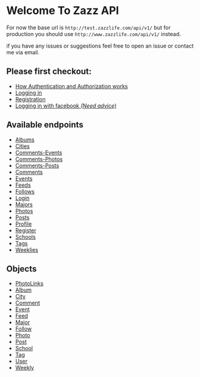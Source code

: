 Welcome To Zazz API
=====================

For now the base url is `http://test.zazzlife.com/api/v1/` but for production you should use `http://www.zazzlife.com/api/v1/` instead.

if you have any issues or suggestions feel free to open an issue or contact me via email.

Please first checkout:
-

* [How Authentication and Authorization works](https://github.com/zazzlife/api-docs/blob/master/authentication-authorization.md)
* [Logging in](https://github.com/zazzlife/api-docs/blob/master/endpoints/login.md)
* [Registration](https://github.com/zazzlife/api-docs/blob/master/endpoints/register.md)
* [Logging in with facebook *(Need advice)*](about:blank)


Available endpoints
-
* [Albums](https://github.com/zazzlife/api-docs/blob/master/endpoints/albums.md)
* [Cities](https://github.com/zazzlife/api-docs/blob/master/endpoints/cities.md)
* [Comments-Events](https://github.com/zazzlife/api-docs/blob/master/endpoints/comments-events.md)
* [Comments-Photos](https://github.com/zazzlife/api-docs/blob/master/endpoints/comments-photos.md)
* [Comments-Posts](https://github.com/zazzlife/api-docs/blob/master/endpoints/comments-posts.md)
* [Comments](https://github.com/zazzlife/api-docs/blob/master/endpoints/comments.md)
* [Events](https://github.com/zazzlife/api-docs/blob/master/endpoints/events.md)
* [Feeds](https://github.com/zazzlife/api-docs/blob/master/endpoints/feeds.md)
* [Follows](https://github.com/zazzlife/api-docs/blob/master/endpoints/follows.md)
* [Login](https://github.com/zazzlife/api-docs/blob/master/endpoints/login.md)
* [Majors](https://github.com/zazzlife/api-docs/blob/master/endpoints/majors.md)
* [Photos](https://github.com/zazzlife/api-docs/blob/master/endpoints/photos.md)
* [Posts](https://github.com/zazzlife/api-docs/blob/master/endpoints/posts.md)
* [Profile](https://github.com/zazzlife/api-docs/blob/master/endpoints/profile.md)
* [Register](https://github.com/zazzlife/api-docs/blob/master/endpoints/register.md)
* [Schools](https://github.com/zazzlife/api-docs/blob/master/endpoints/schools.md)
* [Tags](https://github.com/zazzlife/api-docs/blob/master/endpoints/tags.md)
* [Weeklies](https://github.com/zazzlife/api-docs/blob/master/endpoints/weeklies.md)

Objects
-
* [PhotoLinks](https://github.com/zazzlife/api-docs/blob/master/objects/PhotoLinks.md)
* [Album](https://github.com/zazzlife/api-docs/blob/master/objects/album.md)
* [City](https://github.com/zazzlife/api-docs/blob/master/objects/city.md)
* [Comment](https://github.com/zazzlife/api-docs/blob/master/objects/comment.md)
* [Event](https://github.com/zazzlife/api-docs/blob/master/objects/event.md)
* [Feed](https://github.com/zazzlife/api-docs/blob/master/objects/feed.md)
* [Major](https://github.com/zazzlife/api-docs/blob/master/objects/major.md)
* [Follow](https://github.com/zazzlife/api-docs/blob/master/objects/follow.md)
* [Photo](https://github.com/zazzlife/api-docs/blob/master/objects/photo.md)
* [Post](https://github.com/zazzlife/api-docs/blob/master/objects/post.md)
* [School](https://github.com/zazzlife/api-docs/blob/master/objects/school.md)
* [Tag](https://github.com/zazzlife/api-docs/blob/master/objects/tag.md)
* [User](https://github.com/zazzlife/api-docs/blob/master/objects/user.md)
* [Weekly](https://github.com/zazzlife/api-docs/blob/master/objects/weekly.md)


